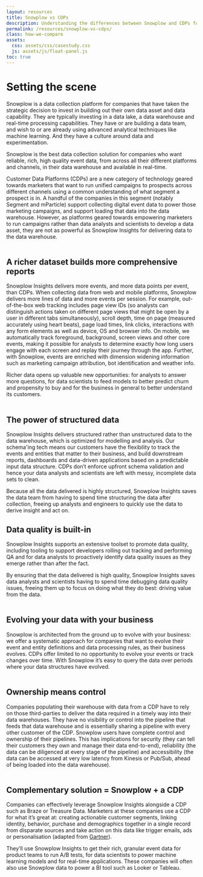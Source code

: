 ```yaml
---
layout: resources
title: Snowplow vs CDPs
description: Understanding the differences between Snowplow and CDPs for building out your data infrastructure
permalink: /resources/snowplow-vs-cdps/
class: how-we-compare
assets:
  css: assets/css/casestudy.css
  js: assets/js/float-panel.js
toc: true
---
```


# Setting the scene
Snowplow is a data collection platform for companies that have taken the strategic decision to invest in building out their own data asset and data capability. They are typically investing in a data lake, a data warehouse and real-time processing capabilities. They have or are building a data team, and wish to or are already using advanced analytical techniques like machine learning. And they have a culture around data and experimentation.

Snowplow is the best data collection solution for companies who want reliable, rich, high quality event data, from across all their different platforms and channels, in their data warehouse and available in real-time. 

Customer Data Platforms (CDPs) are a new category of technology geared towards marketers that want to run unified campaigns to prospects across different channels using a common understanding of what segment a prospect is in. A handful of the companies in this segment (notably Segment and mParticle) support collecting digital event data to power those marketing campaigns, and support loading that data into the data warehouse. However, as platforms geared towards empowering marketers to run campaigns rather than data analysts and scientists to develop a data asset, they are not as powerful as Snowplow Insights for delivering data to the data warehouse.
<br>
<br>

## A richer dataset builds more comprehensive reports
Snowplow Insights delivers more events, and more data points per event, than CDPs.
When collecting data from web and mobile platforms, Snowplow delivers more lines of data and more events per session. For example, out-of-the-box web tracking includes page view IDs (so analysts can distinguish actions taken on different page views that might be open by a user in different tabs simultaneously), scroll depth, time on page (measured accurately using heart beats), page load times, link clicks, interactions with any form elements as well as device, OS and browser info. On mobile, we automatically track foreground, background, screen views and other core events, making it possible for analysts to determine exactly how long users engage with each screen and replay their journey through the app. Further, with Snowplow, events are enriched with dimension widening information such as marketing campaign attribution, bot identification and weather info. 

Richer data opens up valuable new opportunities: for analysts to answer more questions, for data scientists to feed models to better predict churn and propensity to buy and for the business in general to better understand its customers.
<br>
<br>

## The power of structured data
Snowplow Insights delivers structured rather than unstructured data to the data warehouse, which is optimized for modelling and analysis. Our schema'ing tech means our customers have the flexibility to track the events and entities that matter to their business, and build downstream reports, dashboards and data-driven applications based on a predictable input data structure. CDPs don’t enforce upfront schema validation and hence your data analysts and scientists are left with messy, incomplete data sets to clean. 

Because all the data delivered is highly structured, Snowplow Insights saves the data team from having to spend time structuring the data after collection, freeing up analysts and engineers to quickly use the data to derive insight and act on.


## Data quality is built-in
Snowplow Insights supports an extensive toolset to promote data quality, including tooling to support developers rolling out tracking and performing QA and for data analysts to proactively identify data quality issues as they emerge rather than after the fact.

By ensuring that the data delivered is high quality, Snowplow Insights saves data analysts and scientists having to spend time debugging data quality issues, freeing them up to focus on doing what they do best: driving value from the data.
<br>
<br>

## Evolving your data with your business
Snowplow is architected from the ground up to evolve with your business: we offer a systematic approach for companies that want to evolve their event and entity definitions and data processing rules, as their business evolves. CDPs offer limited to no opportunity to evolve your events or track changes over time. With Snowplow it’s easy to query the data over periods where your data structures have evolved.
<br>
<br>

## Ownership means control
Companies populating their warehouse with data from a CDP have to rely on those third-parties to deliver the data required in a timely way into their data warehouses. They have no visibility or control into the pipeline that feeds that data warehouse and is essentially sharing a pipeline with every other customer of the CDP. Snowplow users have complete control and ownership of their pipelines. This has implications for security (they can tell their customers they own and manage their data end-to-end), reliability (the data can be diligenced at every stage of the pipeline) and accessibility (the data can be accessed at very low latency from Kinesis or Pub/Sub, ahead of being loaded into the data warehouse).
<br>
<br>

## Complementary solution = Snowplow + a CDP
Companies can effectively leverage Snowplow Insights alongside a CDP such as Braze or Treasure Data. Marketers at these companies use a CDP for what it’s great at: creating actionable customer segments, linking identity, behavior, purchase and demographics together in a single record from disparate sources and take action on this data like trigger emails, ads or personalisation (adapted from [Gartner](https://blogs.gartner.com/simon-yates/2017/02/11/cdp-another-three-letter-acronym-marketers-need-to-know/)).

They’ll use Snowplow Insights to get their rich, granular event data for product teams to run A/B tests, for data scientists to power machine learning models and for real-time applications. These companies will often also use Snowplow data to power a BI tool such as Looker or Tableau.


